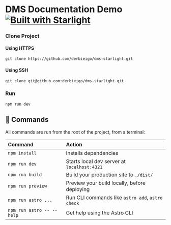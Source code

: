 # DMS Documentation Demo [![Built with Starlight](https://astro.badg.es/v2/built-with-starlight/tiny.svg)](https://starlight.astro.build)

### Clone Project

#### Using HTTPS
```
git clone https://github.com/derbieigo/dms-starlight.git
```
#### Using SSH
```
git clone git@github.com:derbieigo/dms-starlight.git
```

### Run
```
npm run dev
```

## 🧞 Commands

All commands are run from the root of the project, from a terminal:

| Command                   | Action                                           |
| :------------------------ | :----------------------------------------------- |
| `npm install`             | Installs dependencies                            |
| `npm run dev`             | Starts local dev server at `localhost:4321`      |
| `npm run build`           | Build your production site to `./dist/`          |
| `npm run preview`         | Preview your build locally, before deploying     |
| `npm run astro ...`       | Run CLI commands like `astro add`, `astro check` |
| `npm run astro -- --help` | Get help using the Astro CLI                     |